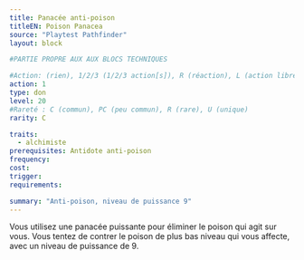 ```yaml
---
title: Panacée anti-poison
titleEN: Poison Panacea
source: "Playtest Pathfinder"
layout: block

#PARTIE PROPRE AUX AUX BLOCS TECHNIQUES

#Action: (rien), 1/2/3 (1/2/3 action[s]), R (réaction), L (action libre)
action: 1
type: don
level: 20
#Rareté : C (commun), PC (peu commun), R (rare), U (unique)
rarity: C

traits:
  - alchimiste
prerequisites: Antidote anti-poison
frequency: 
cost:
trigger: 
requirements:

summary: "Anti-poison, niveau de puissance 9"
---
```


Vous utilisez une panacée puissante pour éliminer le poison qui agit sur vous. Vous tentez de contrer le poison de plus bas niveau qui vous affecte, avec un niveau de puissance de 9.